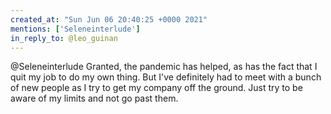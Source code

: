 ```yaml
---
created_at: "Sun Jun 06 20:40:25 +0000 2021"
mentions: ['Seleneinterlude']
in_reply_to: @leo_guinan
---
```


@Seleneinterlude Granted, the pandemic has helped, as has the fact that I quit my job to do my own thing. But I've definitely had to meet with a bunch of new people as I try to get my company off the ground. Just try to be aware of my limits and not go past them.